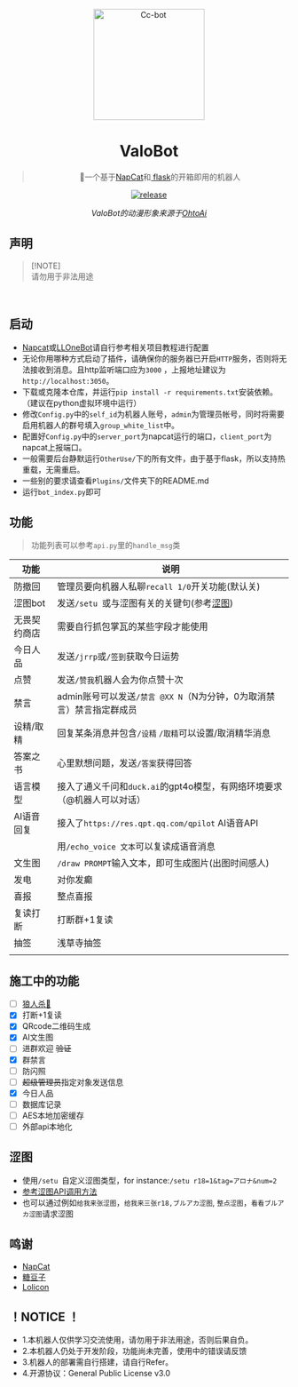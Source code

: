<p align="center">
  <a href="https://www.pixiv.net/artworks/93066887">
    <img src="https://raw.githubusercontent.com/BlingCc233/go-cqhttp-ccbot/main/OtoAi.png" width="200" height="200" alt="Cc-bot">
  </a>
</p>

<div align="center">

# ValoBot

> 🤖一个基于<a href="https://github.com/NapNeko/NapCatQQ">NapCat</a>和<a href="https://github.com/pallets/flask">
> flask</a>的开箱即用的机器人

<p align="center">

  <a href="https://github.com/BlingCc233/ValoBot/releases">
    <img src="https://img.shields.io/github/v/release/BlingCc233/ValoBot?color=pink&include_prereleases&style=for-the-badge" alt="release">
  </a>

</p>

_ValoBot的动漫形象来源于[OhtoAi](https://wonder-egg-priority.com/character/ai/)_

</div>

## 声明

> [!NOTE]\
> 请勿用于非法用途


  <br/>

## 启动

- [Napcat](https://github.com/NapNeko/NapCatQQ)或[LLOneBot](https://github.com/LLOneBot/LLOneBot)请自行参考相关项目教程进行配置
- 无论你用哪种方式启动了插件，请确保你的服务器已开启`HTTP`服务，否则将无法接收到消息。且http监听端口应为`3000`
  ，上报地址建议为`http://localhost:3050`。
- 下载或克隆本仓库，并运行`pip install -r requirements.txt`安装依赖。（建议在python虚拟环境中运行）
- 修改`Config.py`中的`self_id`为机器人账号，`admin`为管理员帐号，同时将需要启用机器人的群号填入`group_white_list`中。
- 配置好`Config.py`中的`server_port`为napcat运行的端口，`client_port`为napcat上报端口。
- 一般需要后台静默运行`OtherUse/`下的所有文件，由于基于flask，所以支持热重载，无需重启。
- 一些别的要求请查看`Plugins/`文件夹下的README.md
- 运行`bot_index.py`即可

## 功能

> 功能列表可以参考`api.py`里的`handle_msg`类

| 功能     | 说明                                          |
|--------|---------------------------------------------|
| 防撤回    | 管理员要向机器人私聊`recall 1/0`开关功能(默认关)             |
| 涩图bot  | 发送`/setu `或与涩图有关的关键句(参考[涩图](#涩图))           |
| 无畏契约商店 | 需要自行抓包掌瓦的某些字段才能使用                           |
| 今日人品   | 发送`/jrrp`或`/签到`获取今日运势                       |
| 点赞     | 发送`/赞我`机器人会为你点赞十次                           |
| 禁言     | admin账号可以发送`/禁言 @XX N`（N为分钟，0为取消禁言）禁言指定群成员  |
| 设精/取精  | 回复某条消息并包含`/设精` `/取精`可以设置/取消精华消息             |
| 答案之书   | 心里默想问题，发送`/答案`获得回答                          |
| 语言模型   | 接入了通义千问和`duck.ai`的gpt4o模型，有网络环境要求（@机器人可以对话） |
| AI语音回复 | 接入了`https://res.qpt.qq.com/qpilot` AI语音API  |
|        | 用`/echo_voice 文本`可以复读成语音消息                  |
| 文生图    | `/draw PROMPT`输入文本，即可生成图片(出图时间感人)           |
| 发电     | 对你发癫                                        |
| 喜报     | 整点喜报                                        |
| 复读打断   | 打断群+1复读                                     |
| 抽签     | 浅草寺抽签                                       |
|        |                                             |

## 施工中的功能

- [ ] [狼人杀🐺](https://github.com/HUZHU-TEAM/Wolf-game "狼人杀")
- [X] 打断+1复读
- [X] QRcode二维码生成
- [X] AI文生图
- [ ] 进群欢迎 ~~验证~~
- [X] 群禁言
- [ ] 防闪照
- [ ] ~~超级管理员~~指定对象发送信息
- [X] 今日人品
- [ ] 数据库记录
- [ ] AES本地加密缓存
- [ ] 外部api本地化

## 涩图

- 使用`/setu `自定义涩图类型，for instance:`/setu r18=1&tag=アロナ&num=2`
- <a href="https://api.lolicon.app/#/">参考涩图API调用方法</a>
- 也可以通过例如`给我来张涩图`，`给我来三张r18,ブルアカ涩图`, `整点涩图`，`看看ブルアカ涩图`请求涩图

## 鸣谢
- [NapCat](https://github.com/NapNeko/NapCatQQ)
- [糖豆子](https://api.tangdouz.com/)
- [Lolicon](https://api.lolicon.app)

## ！NOTICE ！

- 1.本机器人仅供学习交流使用，请勿用于非法用途，否则后果自负。
- 2.本机器人仍处于开发阶段，功能尚未完善，使用中的错误请反馈
- 3.机器人的部署需自行搭建，请自行Refer。
- 4.开源协议：General Public License v3.0
